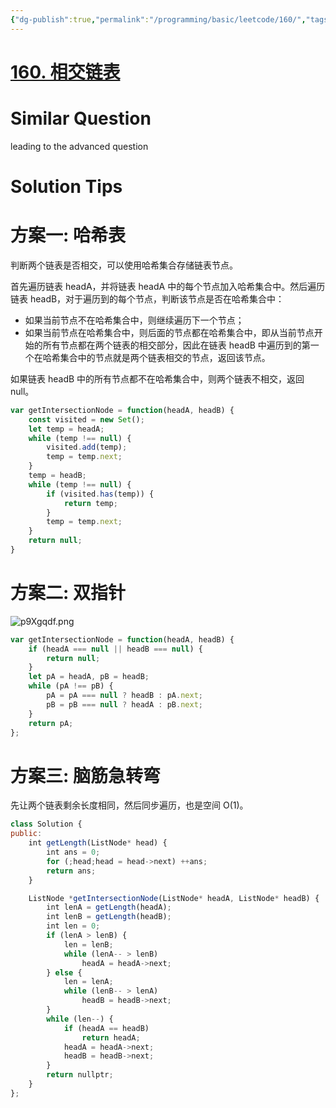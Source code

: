 ```yaml
---
{"dg-publish":true,"permalink":"/programming/basic/leetcode/160/","tags":["leetcode/hash-table","leetcode/linked-list/double","leetcode/pointer/double","leetcode/brainteasers","leetcode/unsolved"]}
---
```



# [160. 相交链表](https://leetcode.cn/problems/intersection-of-two-linked-lists/)

# Similar Question

leading to the advanced question

# Solution Tips

# 方案一: 哈希表

判断两个链表是否相交，可以使用哈希集合存储链表节点。

首先遍历链表 headA，并将链表 headA 中的每个节点加入哈希集合中。然后遍历链表 headB，对于遍历到的每个节点，判断该节点是否在哈希集合中：

+ 如果当前节点不在哈希集合中，则继续遍历下一个节点；
+ 如果当前节点在哈希集合中，则后面的节点都在哈希集合中，即从当前节点开始的所有节点都在两个链表的相交部分，因此在链表 headB 中遍历到的第一个在哈希集合中的节点就是两个链表相交的节点，返回该节点。

如果链表 headB 中的所有节点都不在哈希集合中，则两个链表不相交，返回 null。

```js
var getIntersectionNode = function(headA, headB) {
    const visited = new Set();
    let temp = headA;
    while (temp !== null) {
        visited.add(temp);
        temp = temp.next;
    }
    temp = headB;
    while (temp !== null) {
        if (visited.has(temp)) {
            return temp;
        }
        temp = temp.next;
    }
    return null;
}
```

# 方案二: 双指针

![p9Xgqdf.png](https://s1.ax1x.com/2023/05/29/p9Xgqdf.png)

```js
var getIntersectionNode = function(headA, headB) {
    if (headA === null || headB === null) {
        return null;
    }
    let pA = headA, pB = headB;
    while (pA !== pB) {
        pA = pA === null ? headB : pA.next;
        pB = pB === null ? headA : pB.next;
    }
    return pA;
};
```

# 方案三: 脑筋急转弯

先让两个链表剩余长度相同，然后同步遍历，也是空间 O(1)。

```js
class Solution {
public:
    int getLength(ListNode* head) {
        int ans = 0;
        for (;head;head = head->next) ++ans;
        return ans;
    }

    ListNode *getIntersectionNode(ListNode* headA, ListNode* headB) {
        int lenA = getLength(headA);
        int lenB = getLength(headB);
        int len = 0;
        if (lenA > lenB) {
            len = lenB;
            while (lenA-- > lenB)
                headA = headA->next;
        } else {
            len = lenA;
            while (lenB-- > lenA)
                headB = headB->next;
        }
        while (len--) {
            if (headA == headB)
                return headA;
            headA = headA->next;
            headB = headB->next;
        }
        return nullptr;
    }
};
```
